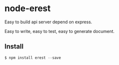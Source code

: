 # node-erest

Easy to build api server depend on express.

Easy to write, easy to test, easy to generate document.

## Install 

```javascript
$ npm install erest --save
```
